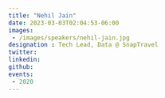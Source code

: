 ```yaml
---
title: "Nehil Jain"
date: 2023-03-03T02:04:53-06:00
images: 
 - /images/speakers/nehil-jain.jpg
designation : Tech Lead, Data @ SnapTravel
twitter: 
linkedin: 
github: 
events:
 - 2020
---
```




